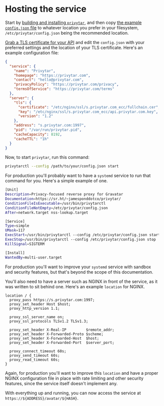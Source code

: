 # Hosting the service

Start by [building and installing
`privytar`](https://git.sr.ht/~jamesponddotco/privytar#installation),
and then copy [the example `config.json`
file](https://git.sr.ht/~jamesponddotco/privytar/tree/trunk/item/config/config.example.json)
to whatever location you prefer in your filesystem,
`/etc/privytar/config.json` being the recommended location.

[Grab a TLS certificate for your API](https://certbot.eff.org/) and edit
the `config.json` with your preferred settings and the location of your
TLS certificate. Here's an example configuration file:

```json
{
  "service": {
    "name": "Privytar",
    "homepage": "https://privytar.com",
    "contact": "hello@privytar.com",
    "privacyPolicy": "https://privytar.com/privacy",
    "termsOfService": "https://privytar.com/terms"
  },
  "server": {
    "tls": {
      "certificate": "/etc/nginx/ssl/s.privytar.com_ecc/fullchain.cer",
      "key": "/etc/nginx/ssl/s.privytar.com_ecc/api.privytar.com.key",
      "version": "1.2"
    },
    "address": "s.privytar.com:1997",
    "pid": "/var/run/privytar.pid",
    "cacheCapacity": 8192,
    "cacheTTL": "1h"
  }
}
```

Now, to start `privytar`, run this command:

```bash
privytarctl --config /path/to/your/config.json start
```

For production you'll probably want to have a `systemd` service to run
that command for you. Here's a simple example of one.

```bash
[Unit]
Description=Privacy-focused reverse proxy for Gravatar
Documentation=https://sr.ht/~jamesponddotco/privytar/
ConditionFileIsExecutable=/usr/bin/privytarctl
ConditionFileNotEmpty=/etc/privytar/config.json
After=network.target nss-lookup.target

[Service]
Type=simple
UMask=117
ExecStart=/usr/bin/privytarctl --config /etc/privytar/config.json start
ExecStop=/usr/bin/privytarctl --config /etc/privytar/config.json stop
KillSignal=SIGTERM

[Install]
WantedBy=multi-user.target
```

For production you'll want to improve your `systemd` service with
sandbox and security features, but that's beyond the scope of this
documentation.

You'll also need to have a server such as NGINX in front of the service,
as it was written to sit behind one. Here's an example `location` for
NGINX.

```nginx
location / {
  proxy_pass https://s.privytar.com:1997;
  proxy_set_header Host $host;
  proxy_http_version 1.1;

  proxy_ssl_server_name on;
  proxy_ssl_protocols TLSv1.2 TLSv1.3;

  proxy_set_header X-Real-IP         $remote_addr;
  proxy_set_header X-Forwarded-Proto $scheme;
  proxy_set_header X-Forwarded-Host  $host;
  proxy_set_header X-Forwarded-Port  $server_port;

  proxy_connect_timeout 60s;
  proxy_send_timeout 60s;
  proxy_read_timeout 60s;
}
```

Again, for production you'll want to improve this `location` and have a
proper NGINX configuration file in place with rate limiting and other
security features, since the service itself doesn't implement any.

With everything up and running, you can now access the service at
`https://${ADDRESS}/avatar/${HASH}`.
